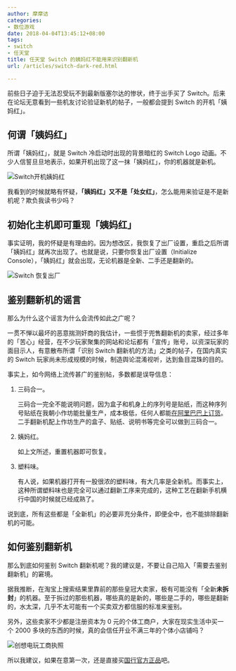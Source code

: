```yaml
---
author: 摩摩诘
categories:
- 数位游戏
date: 2018-04-04T13:45:12+08:00
tags:
- switch
- 任天堂
title: 任天堂 Switch 的姨妈红不能用来识别翻新机
url: /articles/switch-dark-red.html

---
```


前些日子迫于无法忍受玩不到最新版塞尔达的惨状，终于出手买了 Switch。后来在论坛无意看到一些机友讨论验证新机的帖子，一般都会提到 Switch 的开机「姨妈红」。
<!--more-->

## 何谓「姨妈红」

所谓「姨妈红」，就是 Switch 冷启动时出现的背景暗红的 Switch Logo 动画。不少人信誓旦旦地表示，如果开机出现了这一抹「姨妈红」，你的机器就是新机。

![Switch开机姨妈红](/wp-content/uploads/switch-start.gif)


我看到的时候就略有怀疑，**「姨妈红」又不是「处女红」**，怎么能用来验证是不是新机呢？欺负我读书少吗？

## 初始化主机即可重现「姨妈红」

事实证明，我的怀疑是有理由的。因为想改区，我恢复了出厂设置，重启之后所谓「姨妈红」就再次出现了。也就是说，只要你恢复出厂设置（Initialize Console），「姨妈红」就会出现，无论机器是全新、二手还是翻新的。

![Switch 恢复出厂](/wp-content/uploads/switch-initialize.jpg)


## 鉴别翻新机的谣言

那么为什么这个谣言为什么会流传如此之广呢？

一贯不惮以最坏的恶意揣测奸商的我估计，一些惯于兜售翻新机的卖家，经过多年的「苦心」经营，在不少玩家聚集的网站和论坛都有「宣传」账号，以资深玩家的面目示人，有意散布所谓「识别 Switch 翻新机的方法」之类的帖子，在国内真实的 Switch 玩家尚未形成规模的时候，制造舆论混淆视听，达到鱼目混珠的目的。

事实上，如今网络上流传甚广的鉴别帖，多数都是误导信息：

1. 三码合一。

	三码合一完全不能说明问题，因为盒子和机身上的序列号是贴纸，而这种序列号贴纸在我朝小作坊能批量生产，成本极低，任何人都能[在阿里巴巴上订货](https://s.1688.com/selloffer/offer_search.htm?keywords=%D0%F2%C1%D0%BA%C5%CC%F9%D6%BD)。二手翻新机配上作坊生产的盒子、贴纸、说明书等完全可以做到三码合一。

2. 姨妈红。

	如上文所述，重置机器即可恢复。

3. 塑料味。

	有人说，如果机器打开有一股很浓的塑料味，有大几率是全新机。而事实上，这种所谓塑料味也是完全可以通过翻新工序来完成的，这种工艺在翻新手机横行中国的时候就已经成熟了。

说到底，所有这些都是「全新机」的必要非充分条件，即便全中，也不能排除翻新机的可能。

## 如何鉴别翻新机

那么到底如何鉴别 Switch 翻新机呢？我的建议是，不要让自己陷入「需要去鉴别翻新机」的窘境。

据我推断，在淘宝上搜索结果里靠前的那些皇冠大卖家，极有可能没有「全新**未拆封**」的机器。至于拆过的那些机器，哪些真的是新的，哪些是二手的，哪些是翻新的，水太深，几乎不太可能有一个买卖双方都信服的标准来鉴别。

另外，这些卖家不少都是注册资本为 0 元的个体工商户，大家在现实生活中买一个 2000 多块的东西的时候，真的会信任开业不满三年的个体小店铺吗？

![创想电玩工商执照](/wp-content/uploads/chuangxiang-cert.jpg)

所以我建议，如果在意第一次，还是直接买[国行官方正品](https://u.jd.com/Ax1OEk)吧。
